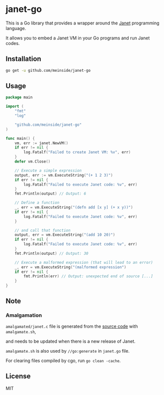 # janet-go

This is a Go library that provides a wrapper around the [Janet](https://janet-lang.org/) programming language.

It allows you to embed a Janet VM in your Go programs and run Janet codes.

## Installation

```bash
go get -u github.com/meinside/janet-go
```

## Usage

```go
package main

import (
	"fmt"
	"log"

	"github.com/meinside/janet-go"
)

func main() {
	vm, err := janet.NewVM()
	if err != nil {
		log.Fatalf("Failed to create Janet VM: %v", err)
	}
	defer vm.Close()

	// Execute a simple expression
	output, err := vm.ExecuteString("(+ 1 2 3)")
	if err != nil {
		log.Fatalf("Failed to execute Janet code: %v", err)
	}
	fmt.Println(output) // Output: 6

	// Define a function
	_, err = vm.ExecuteString("(defn add [x y] (+ x y))")
	if err != nil {
		log.Fatalf("Failed to execute Janet code: %v", err)
	}

	// and call that function
	output, err = vm.ExecuteString("(add 10 20)")
	if err != nil {
		log.Fatalf("Failed to execute Janet code: %v", err)
	}
	fmt.Println(output) // Output: 30

	// Execute a malformed expression (that will lead to an error)
	_, err = vm.ExecuteString("(malformed expression")
	if err != nil {
		fmt.Println(err) // Output: unexpected end of source [...]
	}
}
```

## Note

### Amalgamation

`amalgamated/janet.c` file is generated from the [source code](https://github.com/janet-lang/janet) with `amalgamate.sh`,

and needs to be updated when there is a new release of Janet.

`amalgamate.sh` is also used by `//go:generate` in `janet.go` file.

For clearing files compiled by cgo, run `go clean -cache`.

## License

MIT

